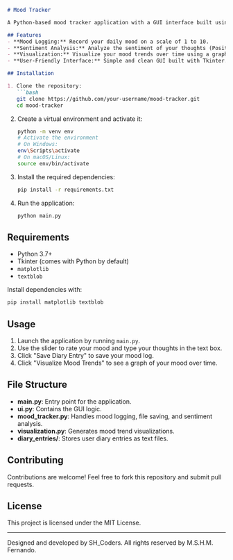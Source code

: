 ```markdown
# Mood Tracker

A Python-based mood tracker application with a GUI interface built using Tkinter. The project allows users to log their daily mood, thoughts, and view sentiment analysis and mood trends.

## Features
- **Mood Logging:** Record your daily mood on a scale of 1 to 10.
- **Sentiment Analysis:** Analyze the sentiment of your thoughts (Positive, Negative, Neutral).
- **Visualization:** Visualize your mood trends over time using a graphical chart.
- **User-Friendly Interface:** Simple and clean GUI built with Tkinter.

## Installation

1. Clone the repository:
   ```bash
   git clone https://github.com/your-username/mood-tracker.git
   cd mood-tracker
   ```

2. Create a virtual environment and activate it:
   ```bash
   python -m venv env
   # Activate the environment
   # On Windows:
   env\Scripts\activate
   # On macOS/Linux:
   source env/bin/activate
   ```

3. Install the required dependencies:
   ```bash
   pip install -r requirements.txt
   ```

4. Run the application:
   ```bash
   python main.py
   ```

## Requirements
- Python 3.7+
- Tkinter (comes with Python by default)
- `matplotlib`
- `textblob`

Install dependencies with:
```bash
pip install matplotlib textblob
```

## Usage
1. Launch the application by running `main.py`.
2. Use the slider to rate your mood and type your thoughts in the text box.
3. Click "Save Diary Entry" to save your mood log.
4. Click "Visualize Mood Trends" to see a graph of your mood over time.

## File Structure
- **main.py**: Entry point for the application.
- **ui.py**: Contains the GUI logic.
- **mood_tracker.py**: Handles mood logging, file saving, and sentiment analysis.
- **visualization.py**: Generates mood trend visualizations.
- **diary_entries/**: Stores user diary entries as text files.

## Contributing
Contributions are welcome! Feel free to fork this repository and submit pull requests.

## License
This project is licensed under the MIT License.

---

Designed and developed by SH_Coders. All rights reserved by M.S.H.M. Fernando.
 
